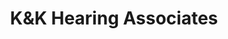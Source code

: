 ---
title: "K&K Hearing Associates"
url: /hagerstown/kandk-hearing-associates/
shop: hearing aids
---